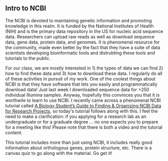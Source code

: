 ## Intro to NCBI

The NCBI is devoted to maintaining genetic information and promoting knowledge in this realm. It is funded by the National Institutes of Health (NIH) and is the primary data repository in the US for nucleic acid sequence data. Researchers can upload raw reads as well as download sequence data, gene data, protein data, and genomes. It is phenomenal resource for the community, made even better by the fact that they have a suite of data scientists developing bioinformatic tools and distrubting these tools and tutorials to the public.

For our class, we are mostly interested in 1) the types of data we can find 2) how to find these data and 3) how to download these data. I regularly do all of these activities in pursuit of my work. One of the coolest things about NCBI is that they have software that lets you easily and programmatically download data! Just last week I downloaded sequence data for >250 individual Illumina samples. Anyway, hopefully this convinces you that it is worthwile to learn to use NCBI. I recently came across a phenomenal NCBI tutorial called [A Biology Student’s Guide to Finding & Organizing NCBI Data for Research Projects](https://www.nlm.nih.gov/ncbi/workshops/2023-06_organizing-biology-data/workshop-details.html), so today's tutorial follows along with this. I feel the need to make a clarification: if you applying for a research lab as an undergraduate or for a graduate degree ... no one expects you to prepare for a meeting like this! Please note that there is both a video and the tutorial content. 

This tutorial includes more than just using NCBI, it includes really good information about orthologous genes, protein structure, etc. There is a canvas quiz to go along with the material. Go get it!
